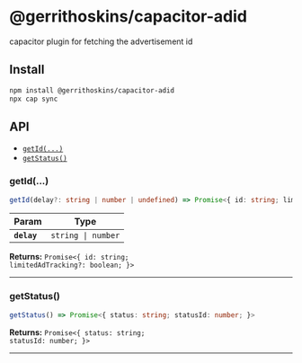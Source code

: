 # @gerrithoskins/capacitor-adid

capacitor plugin for fetching the advertisement id

## Install

```bash
npm install @gerrithoskins/capacitor-adid
npx cap sync
```

## API

<docgen-index>

* [`getId(...)`](#getid)
* [`getStatus()`](#getstatus)

</docgen-index>

<docgen-api>
<!--Update the source file JSDoc comments and rerun docgen to update the docs below-->

### getId(...)

```typescript
getId(delay?: string | number | undefined) => Promise<{ id: string; limitedAdTracking?: boolean; }>
```

| Param       | Type                          |
| ----------- | ----------------------------- |
| **`delay`** | <code>string \| number</code> |

**Returns:** <code>Promise&lt;{ id: string; limitedAdTracking?: boolean; }&gt;</code>

--------------------


### getStatus()

```typescript
getStatus() => Promise<{ status: string; statusId: number; }>
```

**Returns:** <code>Promise&lt;{ status: string; statusId: number; }&gt;</code>

--------------------

</docgen-api>
